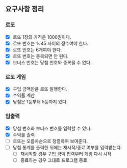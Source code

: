 ## 요구사항 정리

### 로또

- [x] 로또 1장의 가격은 1000원이다.
- [x] 로또 번호는 1~45 사이의 정수여야 한다.
- [x] 로또 번호는 6개여야 한다.
- [x] 로또 번호는 중복되면 안 된다.
- [x] 보너스 번호는 당첨 번호와 중복될 수 없다.

### 로또 게임

- [x] 구입 금액만큼 로또 발행한다.
- [x] 수익률 계산
- [x] 당첨은 1등부터 5등까지 있다.

### 입출력

- [x] 당첨 번호화 보너스 번호를 입력할 수 있다.
- [x] 수익룰 출력
- [ ] 로또는 오름차순으로 정렬하여 보여준다.
- [ ] 당첨 통계를 출력한 뒤에는 재시작/종료 여부를 입력받는다.
  - [ ] 재시작할 경우 구입 금액 입력부터 게임 다시 시작
  - [ ] 종료하는 경우 그대로 프로그램 종료
